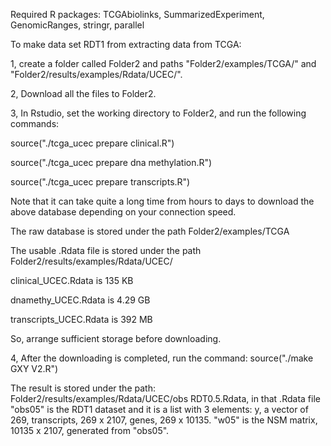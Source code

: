 Required R packages: TCGAbiolinks, SummarizedExperiment, GenomicRanges, stringr, parallel


To make data set RDT1 from extracting data from TCGA:

1, create a folder called Folder2 and paths "Folder2/examples/TCGA/" and "Folder2/results/examples/Rdata/UCEC/".

2, Download all the files to Folder2.

3, In Rstudio, set the working directory to Folder2, and run the following commands:


   source("./tcga_ucec prepare clinical.R")
    
   source("./tcga_ucec prepare dna methylation.R")
    
   source("./tcga_ucec prepare transcripts.R")
    
   Note that it can take quite a long time from hours to days to download the above database depending on your connection speed.

   The raw database is stored under the path Folder2/examples/TCGA
   
   The usable .Rdata file is stored under the path Folder2/results/examples/Rdata/UCEC/
   
   clinical_UCEC.Rdata is 135 KB
   
   dnamethy_UCEC.Rdata is 4.29 GB
   
   transcripts_UCEC.Rdata is 392 MB
   
   So, arrange sufficient storage before downloading.
  
 4, After the downloading is completed, run the command: source("./make GXY V2.R")
 
 The result is stored under the path: Folder2/results/examples/Rdata/UCEC/obs RDT0.5.Rdata, in that .Rdata file "obs05" is the RDT1 dataset and it is a list with 3 elements: y, a vector of 269, transcripts, 269 x 2107, genes, 269 x 10135. "w05" is the NSM matrix, 10135 x 2107, generated from "obs05".
 
 
